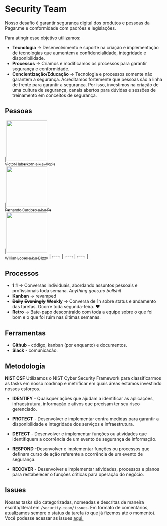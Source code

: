 # Security Team 
Nosso desafio é garantir segurança digital dos produtos e pessoas da Pagar.me e conformidade com padrões e legislações.

Para atingir esse objetivo utilizamos:
- **Tecnologia** -> Desenvolvimento e suporte na criação e implementação de tecnologias que aumentem a confidencialidade, integridade e disponibilidade.
- **Processos** -> Criamos e modificamos os processos para garantir segurança e conformidade.
- **Concientização/Educação** -> Tecnologia e processos somente não garantem a segurança. Acreditamos fortemente que pessoas são a linha de frente para garantir a segurança. Por isso, investimos na criação de uma cultura de segurança, canais abertos para dúvidas e sessões de treinamento em conceitos de segurança.

## Pessoas
|[<img src="https://avatars0.githubusercontent.com/u/17624056?s=460&v=4" width="130px;"/><br /><sub>Victor Haberkorn a.k.a. Xopis</sub>](https://github.com/vhaberkorn)<br /> 
|[<img src="https://avatars3.githubusercontent.com/u/6391604?s=400&v=4" width="130px;"/><br /><sub>Fernando Cardoso a.k.a Fe</sub>](https://github.com/#)<br /> 
|[<img src="https://avatars2.githubusercontent.com/u/11603769?s=400&v=4" width="130px;"/><br /><sub>Willian Lopes a.k.a B1zzy</sub>](https://github.com/B1zzy1) | :---: | :---: | :---: |

## Processos
- **1:1** -> Conversas individuais, abordando assuntos pessoais e profissionais toda semana. _Anything goes,no bullshit_
- **Kanban** -> revamped
- **~~Daily~~** **~~Eveningly~~** **Weekly** -> Conversa de 1h sobre status e andamento das tarefas. Ocorre toda segunda-feira. :heart:
- **Retro** -> Bate-papo descontraido com toda a equipe sobre o que foi bom e o que foi ruim nas últimas semanas.

## Ferramentas
- **Github** - código, kanban (por enquanto) e documentos.
- **Slack** - comunicacão.

## Metodologia
**NIST CSF**
Utilizamos o NIST Cyber Security Framework para classificarmos as tasks em nosso roadmap e metrificar em quais áreas estamos investindo nossos esforços.

- **IDENTIFY** - Quaisquer ações que ajudam a identificar as aplicações, infraestrutura, informação e ativos que precisam ter seu risco gerenciado.

- **PROTECT** - Desenvolver e implementar contra medidas para garantir a disponibilidade e integridade dos serviços e infraestrutura.

- **DETECT** - Desenvolver e implementar funções ou atividades que identifiquem a ocorrência de um evento de segurança de informação.

- **RESPOND** -Desenvolver e implementar funções ou processos que definam curso de ação referente a ocorrência de um evento de segurança.

- **RECOVER** - Desenvolver e implementar atividades, processos e planos para restabelecer o funções criticas para operação do negócio.

## Issues
Nossas tasks são categorizadas, nomeadas e descritas de maneira escrita/literal em `/security-team/issues`. Em formato de comentários, atualizamos sempre o status da tarefa (o que já fizemos até o momento). Você podesse acessar as issues [aqui.](https://github.com/pagarme/security-team/issues)
